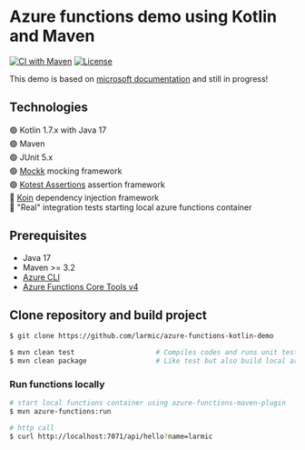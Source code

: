 # Azure functions demo using Kotlin and Maven

[![CI with Maven](https://github.com/larmic/azure-functions-kotlin-demo/actions/workflows/maven.yml/badge.svg)](https://github.com/larmic/azure-functions-kotlin-demo/actions/workflows/maven.yml)
[![License](https://img.shields.io/badge/License-Apache%202.0-blue.svg)](https://opensource.org/licenses/Apache-2.0)

This demo is based on [microsoft documentation](https://learn.microsoft.com/en-us/azure/azure-functions/functions-create-first-kotlin-maven?tabs=bash) 
and still in progress!

## Technologies

:green_circle: Kotlin 1.7.x with Java 17  
:green_circle: Maven  
:green_circle: JUnit 5.x  
:green_circle: [Mockk](https://mockk.io/) mocking framework  
:green_circle: [Kotest Assertions](https://kotest.io/docs/assertions/assertions.html) assertion framework  
:red_circle: [Koin](https://insert-koin.io/) dependency injection framework  
:red_circle: "Real" integration tests starting local azure functions container  

## Prerequisites
* Java 17
* Maven >= 3.2
* [Azure CLI](https://learn.microsoft.com/en-us/cli/azure/)
* [Azure Functions Core Tools v4](https://learn.microsoft.com/en-us/azure/azure-functions/functions-run-local?tabs=v4%2Cmacos%2Ccsharp%2Cportal%2Cbash)

## Clone repository and build project

```sh
$ git clone https://github.com/larmic/azure-functions-kotlin-demo

$ mvn clean test                    # Compiles codes and runs unit tests
$ mvn clean package                 # Like test but also build local artifact
```

### Run functions locally 

```sh
# start local functions container using azure-functions-maven-plugin 
$ mvn azure-functions:run 

# http call
$ curl http://localhost:7071/api/hello?name=larmic
```